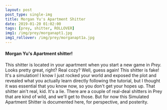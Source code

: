 ```yaml
---
layout: post
post_type: single-img
title: Morgan Yu's Apartment Shitter
date: 2019-01-20 01:02:00
tags: [prey, shitter, ROLLOVER]
img1: /img/prey/morganapt1.jpg
img1_rollover: /img/prey/morganapt1a.jpg
---
```

#### Morgan Yu's Apartment shitter!

This shitter is located in your apartment when you start a new game in *Prey.* Looks pretty great, right? Real cozy? Well, guess again! This shitter is fake! It's a simulation! I know I just rocked your world and exposed the plot and revealed what you actually learn directly following the tutorial, but I thought it was essential that you know now, so you don't get your hopes up. That shitter ain't real, kid. It's a lie. There are a couple of real-deal shitters in Prey that are kind of wild, and we'll get to those. But for now this Simulated Apartment Shitter is documented here, for perspective, and posterity. 
